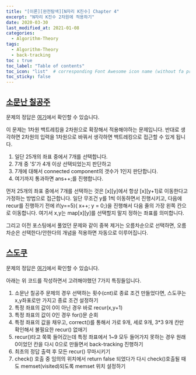 ```yaml
---
title: "[이론][완전탐색][N자리 K진수] Chapter 4"
excerpt: "N자리 K진수 2차원에 적용하기"
date: 2020-03-30
last_modified_at: 2021-01-08
categories:
  - Algorithm-Theory
tags:
  - Algorithm-Theory 
  - back-tracking
toc : true
toc_label: "Table of contents"
toc_icon: "list"  # corresponding Font Awesome icon name (without fa prefix)
toc_sticky: false
---
```


## [소문난 칠공주](https://www.acmicpc.net/problem/1941)

문제의 정답은 [여기](https://gist.github.com/niklasjang/888c3087147ac9a057cfc29237c7f25b)에서 확인할 수 있습니다. 

이 문제는 1차원 백트레킹을 2차원으로 확장해서 적용해야하는 문제입니다. 반대로 생각하면 2차원의 입력을 1차원으로 바꿔서 생각하면 백트레킹으로 접근할 수 있게 됩니다. 

1. 일단 25개의 좌표 중에서 7개를 선택합니다.
1. 7개 중 'S'가 4개 이상 선택되었는지 판단하고
1. 7개에 대해서 connected component의 갯수가 1인지 판단합니다.
1. 여기까지 통과하면 ans++;를 진행합니다. 

먼저 25개의 좌표 중에서 7개를 선택하는 것은 \[x\]\[y\]에서 항상 \[x\]\[y+1\]로 이동한다고 가정하는 방법으로 접근합니다. 일단 무조건 y를 1씩 이동하면서 진행시키고, 다음에 recur를 진행하기 전에 if(y==5){ x++; y = 0;}을 진행해서 다음 줄의 가장 왼쪽 칸으로 이동합니다. 여기서 x,y는 map\[x\]\[y\]를 선택할지 말지 정하는 좌표를 의미합니다.  

그리고 이전 포스팅에서 풀었던 문제와 같이 중복 제거는 오름차순으로 선택하면, 오름차순은 선택한다/안한다의 개념을 적용하면 자동으로 이루어집니다.  

## [스도쿠](https://www.acmicpc.net/problem/2239)

문제의 정답은 [여기](https://gist.github.com/niklasjang/e2c2c3e4cd284b4eb86b66d49708be7d)에서 확인할 수 있습니다. 

아래는 위 코드를 작성하면서 고려해야했던 7가지 특징들입니다.  

1. 소문난 칠공주 문제의 경우 선택하는 횟수(cnt)로 종료 조건 만들었다면, 스도쿠는 x,y좌표로만 가지고 종료 조건 설정하기
1. 특정 좌표의 값이 0이 아닌 경우 바로 recur(x,y+1)
1. 특정 좌표의 값이 0인 경우 for()문 순회
1. 특정 좌표의 값을 채우고, correct()를 통해서 가로 9개, 세로 9개, 3\*3 9개 칸만 확인해서 불필요한 recur() 없애기
1. recur()타고 쭉쭉 들어갔는데 특정 좌표에서 1~9 모두 들어가지 못하는 경우 원래 0이었던 칸을 다시 0으로 만들면서 back-tracking 진행하기
1. 최초의 정답 출력 후 모든 recur() 무마시키기
1. check() 호출 중 임의의 위치에서 return false 되었다가 다시 check()호출될 때도 memset(visited)되도록 memset 위치 설정하기


